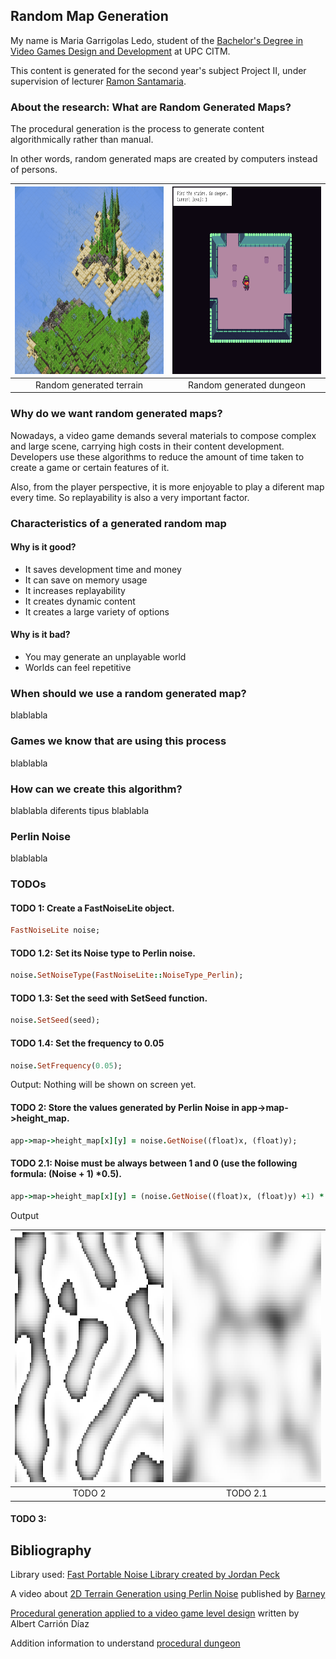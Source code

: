 ## Random Map Generation

My name is Maria Garrigolas Ledo, student of the [Bachelor's Degree in Video Games Design and Development](https://www.citm.upc.edu/ing/estudis/graus-videojocs/) at UPC CITM. 

This content is generated for the second year's subject Project II, under supervision of lecturer [Ramon Santamaria](https://github.com/raysan5).

### About the research: What are Random Generated Maps?

The procedural generation is the process to generate content algorithmically rather than manual. 

In other words, random generated maps are created by computers instead of persons.

|<img src="https://raw.githubusercontent.com/Meeeri08/PersonalResearch-Random-Map-Generator/main/docs/Assets/random_map_1.gif" alt="Height Formula" width="600" height="300">|<img src="https://raw.githubusercontent.com/Meeeri08/PersonalResearch-Random-Map-Generator/main/docs/Assets/random_map_2.gif" alt="Height Formula" width="600" height="300">|
|:---:|:---:|
|Random generated terrain|Random generated dungeon|

### Why do we want random generated maps?
Nowadays, a video game demands several materials to compose complex and large scene, carrying high costs in their content development. Developers use these algorithms to
reduce the amount of time taken to create a game or certain features of it.

Also, from the player perspective, it is more enjoyable to play a diferent map every time. So replayability is also a very important factor.


### Characteristics of a generated random map
#### Why is it good?

- It saves development time and money
- It can save on memory usage
- It increases replayability
- It creates dynamic content
- It creates a large variety of options

#### Why is it bad?
- You may generate an unplayable world
- Worlds can feel repetitive

### When should we use a random generated map?

blablabla

### Games we know that are using this process

blablabla

### How can we create this algorithm?

blablabla diferents tipus blablabla

### Perlin Noise

blablabla

### TODOs
#### TODO 1: Create a FastNoiseLite object.
```ruby
FastNoiseLite noise;
```
#### TODO 1.2: Set its Noise type to Perlin noise.
```ruby
noise.SetNoiseType(FastNoiseLite::NoiseType_Perlin); 

```
#### TODO 1.3: Set the seed with SetSeed function.
```ruby
noise.SetSeed(seed);
```
#### TODO 1.4: Set the frequency to 0.05
```ruby
noise.SetFrequency(0.05);

```
Output: Nothing will be shown on screen yet.
#### TODO 2: Store the values generated by Perlin Noise in app->map->height_map.
```ruby
app->map->height_map[x][y] = noise.GetNoise((float)x, (float)y);

```
#### TODO 2.1: Noise must be always between 1 and 0 (use the following formula: (Noise + 1) *0.5).
```ruby
app->map->height_map[x][y] = (noise.GetNoise((float)x, (float)y) +1) * 0.5;

```
Output

|<img src="https://raw.githubusercontent.com/Meeeri08/PersonalResearch-Random-Map-Generator/main/docs/Assets/todo_2.png" alt="Height Formula" width="500" height="400">|<img src="https://raw.githubusercontent.com/Meeeri08/PersonalResearch-Random-Map-Generator/main/docs/Assets/todo_2_2.PNG"  alt="Height Formula" width="500" height="400">|
|:---:|:---:|
|TODO 2|TODO 2.1|

#### TODO 3:

## Bibliography
Library used: [Fast Portable Noise Library created by Jordan Peck](https://github.com/Auburn/FastNoiseLite)

A video about [2D Terrain Generation using Perlin Noise](https://www.youtube.com/watch?v=jv6YT9pPIHw) published by [Barney](https://github.com/BarneyWhiteman/CodingChallenges)

[Procedural generation applied to a video game level design](https://upcommons.upc.edu/bitstream/handle/2099.1/26632/109439.pdf?sequence=1&isAllowed=y)  written by Albert Carrión Díaz

Addition information to understand [procedural dungeon](https://www.freecodecamp.org/news/how-to-make-your-own-procedural-dungeon-map-generator-using-the-random-walk-algorithm-e0085c8aa9a/)




